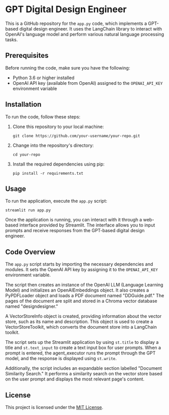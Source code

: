 # GPT Digital Design Engineer

This is a GitHub repository for the `app.py` code, which implements a GPT-based digital design engineer. It uses the LangChain library to interact with OpenAI's language model and perform various natural language processing tasks.

## Prerequisites

Before running the code, make sure you have the following:

- Python 3.6 or higher installed
- OpenAI API key (available from OpenAI) assigned to the `OPENAI_API_KEY` environment variable

## Installation

To run the code, follow these steps:

1. Clone this repository to your local machine:

   ```shell
   git clone https://github.com/your-username/your-repo.git
   ```

2. Change into the repository's directory:

   ```shell
   cd your-repo
   ```

3. Install the required dependencies using pip:

   ```shell
   pip install -r requirements.txt
   ```

## Usage

To run the application, execute the `app.py` script:

```shell
streamlit run app.py
```

Once the application is running, you can interact with it through a web-based interface provided by Streamlit. The interface allows you to input prompts and receive responses from the GPT-based digital design engineer.

## Code Overview

The `app.py` script starts by importing the necessary dependencies and modules. It sets the OpenAI API key by assigning it to the `OPENAI_API_KEY` environment variable.

The script then creates an instance of the OpenAI LLM (Language Learning Model) and initializes an OpenAIEmbeddings object. It also creates a PyPDFLoader object and loads a PDF document named "DDGuide.pdf." The pages of the document are split and stored in a Chroma vector database named "designdesigner."

A VectorStoreInfo object is created, providing information about the vector store, such as its name and description. This object is used to create a VectorStoreToolkit, which converts the document store into a LangChain toolkit.

The script sets up the Streamlit application by using `st.title` to display a title and `st.text_input` to create a text input box for user prompts. When a prompt is entered, the agent_executor runs the prompt through the GPT model, and the response is displayed using `st.write`.

Additionally, the script includes an expandable section labelled "Document Similarity Search." It performs a similarity search on the vector store based on the user prompt and displays the most relevant page's content.

## License

This project is licensed under the [MIT License](LICENSE).
